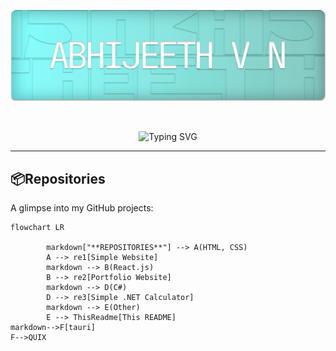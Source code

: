 <a  href="https://hypervisuals.pages.dev">
  
![](1.svg)

</a><br>
<div align="center">
   <img src="https://readme-typing-svg.herokuapp.com?font=Jetbrains+mono&size=40&duration=3000&color=FFFFFF&center=true&vCenter=true&width=435&lines=Hi+there...;I'm+ABHIJEETH✨;" alt="Typing SVG"/>
</div>

---
## 📦Repositories

A glimpse into my GitHub projects:
```mermaid        
flowchart LR
  
        markdown["**REPOSITORIES**"] --> A(HTML, CSS)
        A --> re1[Simple Website]
        markdown --> B(React.js)
        B --> re2[Portfolio Website]
        markdown --> D(C#)
        D --> re3[Simple .NET Calculator]
        markdown --> E(Other)
        E --> ThisReadme[This README]
markdown-->F[tauri]
F-->QUIX
```




